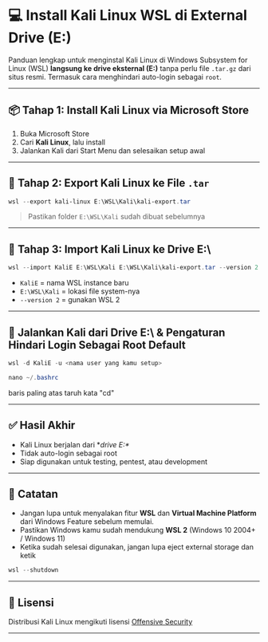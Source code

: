 # 💻 Install Kali Linux WSL di External Drive (E:\)

Panduan lengkap untuk menginstal Kali Linux di Windows Subsystem for Linux (WSL) **langsung ke drive eksternal (E:\)** tanpa perlu file `.tar.gz` dari situs resmi. Termasuk cara menghindari auto-login sebagai `root`.

---

## 📦 Tahap 1: Install Kali Linux via Microsoft Store

1. Buka Microsoft Store
2. Cari **Kali Linux**, lalu install
3. Jalankan Kali dari Start Menu dan selesaikan setup awal

---

## 🧰 Tahap 2: Export Kali Linux ke File `.tar`

```powershell
wsl --export kali-linux E:\WSL\Kali\kali-export.tar
```

> Pastikan folder `E:\WSL\Kali` sudah dibuat sebelumnya

---

## 💾 Tahap 3: Import Kali Linux ke Drive E:\

```powershell
wsl --import KaliE E:\WSL\Kali E:\WSL\Kali\kali-export.tar --version 2
```

- `KaliE` = nama WSL instance baru
- `E:\WSL\Kali` = lokasi file system-nya
- `--version 2` = gunakan WSL 2

---

## 🔐 Jalankan Kali dari Drive E:\ & Pengaturan Hindari Login Sebagai Root Default

```powershell
wsl -d KaliE -u <nama user yang kamu setup>
```
```powershell
nano ~/.bashrc
```
baris paling atas taruh kata "cd"

---

## ✅ Hasil Akhir

- Kali Linux berjalan dari **drive E:\**
- Tidak auto-login sebagai root
- Siap digunakan untuk testing, pentest, atau development

---

## 📌 Catatan

- Jangan lupa untuk menyalakan fitur **WSL** dan **Virtual Machine Platform** dari Windows Feature sebelum memulai.
- Pastikan Windows kamu sudah mendukung **WSL 2** (Windows 10 2004+ / Windows 11)
- Ketika sudah selesai digunakan, jangan lupa eject external storage dan ketik
```powershell
wsl --shutdown
```

---

## 📎 Lisensi

Distribusi Kali Linux mengikuti lisensi [Offensive Security](https://www.kali.org/docs/policy/kali-linux-licensing/)

---
